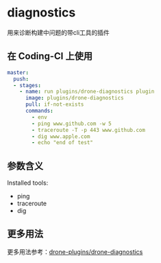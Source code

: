 # diagnostics

用来诊断构建中问题的带cli工具的插件

## 在 Coding-CI 上使用

```yml
master:
  push:
  - stages:
    - name: run plugins/drone-diagnostics plugin
      image: plugins/drone-diagnostics
      pull: if-not-exists
      commands:
        - env
        - ping www.github.com -w 5
        - traceroute -T -p 443 www.github.com
        - dig www.apple.com
        - echo "end of test"
```

## 参数含义

Installed tools:

- ping
- traceroute
- dig

## 更多用法

更多用法参考：[drone-plugins/drone-diagnostics](https://github.com/drone-plugins/drone-diagnostics)
